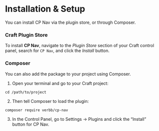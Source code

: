 # Installation & Setup
You can install CP Nav via the plugin store, or through Composer.

### Craft Plugin Store
To install **CP Nav**, navigate to the _Plugin Store_ section of your Craft control panel, search for `CP Nav`, and click the _Install_ button.

### Composer
You can also add the package to your project using Composer.

1. Open your terminal and go to your Craft project:
```
cd /path/to/project
```
2. Then tell Composer to load the plugin:
```
composer require verbb/cp-nav
```
3. In the Control Panel, go to Settings → Plugins and click the “Install” button for CP Nav.

